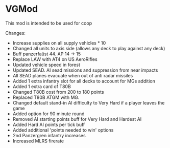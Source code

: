 # VGMod 

This mod is intended to be used for coop


Changes:

- Increase supplies on all supply vehicles * 10
- Changed all units to axis side (allows any deck to play against any deck)
- Buff panzerfaüst 44. AP 14 -> 15
- Replace LAW with AT4 on US AeroRifles  
- Updated vehicle speed in forest
- Updated SEAD. AI sead missions and suppression from near impacts
- All SEAD planes evacuate when out of anti radar missiles
- Added 1 extra infantry slot for all decks to account for MGs addition
- Added 1 extra card of T80B
- Changed T80B cost from 200 to 180 points
- Replaced T80B ATGM with MG.
- Changed default stand-in AI difficulty to Very Hard if a player leaves the game
- Added option for 90 minute round
- Removed AI starting points buff for Very Hard and Hardest AI
- Added Hard AI points per tick buff
- Added additional 'points needed to win' options
- 2nd Panzergren infantry increases
- Increased MLRS firerate
